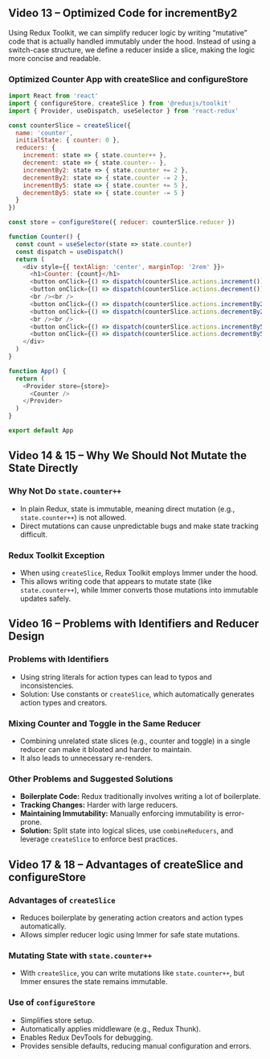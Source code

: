 ## Video 13 – Optimized Code for incrementBy2
Using Redux Toolkit, we can simplify reducer logic by writing “mutative” code that is actually handled immutably under the hood. Instead of using a switch-case structure, we define a reducer inside a slice, making the logic more concise and readable.

### Optimized Counter App with createSlice and configureStore
```javascript
import React from 'react'
import { configureStore, createSlice } from '@reduxjs/toolkit'
import { Provider, useDispatch, useSelector } from 'react-redux'

const counterSlice = createSlice({
  name: 'counter',
  initialState: { counter: 0 },
  reducers: {
    increment: state => { state.counter++ },
    decrement: state => { state.counter-- },
    incrementBy2: state => { state.counter += 2 },
    decrementBy2: state => { state.counter -= 2 },
    incrementBy5: state => { state.counter += 5 },
    decrementBy5: state => { state.counter -= 5 }
  }
})

const store = configureStore({ reducer: counterSlice.reducer })

function Counter() {
  const count = useSelector(state => state.counter)
  const dispatch = useDispatch()
  return (
    <div style={{ textAlign: 'center', marginTop: '2rem' }}>
      <h1>Counter: {count}</h1>
      <button onClick={() => dispatch(counterSlice.actions.increment())}>Increment by 1</button>
      <button onClick={() => dispatch(counterSlice.actions.decrement())} style={{ margin: '0 10px' }}>Decrement by 1</button>
      <br /><br />
      <button onClick={() => dispatch(counterSlice.actions.incrementBy2())}>Increment by 2</button>
      <button onClick={() => dispatch(counterSlice.actions.decrementBy2())} style={{ margin: '0 10px' }}>Decrement by 2</button>
      <br /><br />
      <button onClick={() => dispatch(counterSlice.actions.incrementBy5())}>Increment by 5</button>
      <button onClick={() => dispatch(counterSlice.actions.decrementBy5())} style={{ margin: '0 10px' }}>Decrement by 5</button>
    </div>
  )
}

function App() {
  return (
    <Provider store={store}>
      <Counter />
    </Provider>
  )
}

export default App
```

## Video 14 & 15 – Why We Should Not Mutate the State Directly

### Why Not Do `state.counter++`
- In plain Redux, state is immutable, meaning direct mutation (e.g., `state.counter++`) is not allowed.
- Direct mutations can cause unpredictable bugs and make state tracking difficult.

### Redux Toolkit Exception
- When using `createSlice`, Redux Toolkit employs Immer under the hood.
- This allows writing code that appears to mutate state (like `state.counter++`), while Immer converts those mutations into immutable updates safely.

## Video 16 – Problems with Identifiers and Reducer Design

### Problems with Identifiers
- Using string literals for action types can lead to typos and inconsistencies.
- Solution: Use constants or `createSlice`, which automatically generates action types and creators.

### Mixing Counter and Toggle in the Same Reducer
- Combining unrelated state slices (e.g., counter and toggle) in a single reducer can make it bloated and harder to maintain.
- It also leads to unnecessary re-renders.

### Other Problems and Suggested Solutions
- **Boilerplate Code:** Redux traditionally involves writing a lot of boilerplate.
- **Tracking Changes:** Harder with large reducers.
- **Maintaining Immutability:** Manually enforcing immutability is error-prone.
- **Solution:** Split state into logical slices, use `combineReducers`, and leverage `createSlice` to enforce best practices.

## Video 17 & 18 – Advantages of createSlice and configureStore

### Advantages of `createSlice`
- Reduces boilerplate by generating action creators and action types automatically.
- Allows simpler reducer logic using Immer for safe state mutations.

### Mutating State with `state.counter++`
- With `createSlice`, you can write mutations like `state.counter++`, but Immer ensures the state remains immutable.

### Use of `configureStore`
- Simplifies store setup.
- Automatically applies middleware (e.g., Redux Thunk).
- Enables Redux DevTools for debugging.
- Provides sensible defaults, reducing manual configuration and errors.
